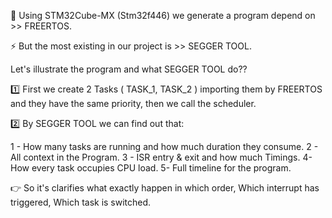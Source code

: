 🚀 Using STM32Cube-MX (Stm32f446) we generate a program depend on >> FREERTOS.

⚡ But the most existing in our project is >> SEGGER TOOL.

Let's illustrate the program and what SEGGER TOOL do??

1️⃣ First we create 2 Tasks ( TASK_1, TASK_2 ) importing them by FREERTOS and they have the same priority, then we call the scheduler.

2️⃣ By SEGGER TOOL we can find out that:

1 - How many tasks are running and how much duration they consume.
2 - All context in the Program.
3 - ISR entry & exit and how much Timings.
4- How every task occupies CPU load.
5- Full timeline for the program.

👉 So it's clarifies what exactly happen in which order, Which interrupt has triggered, Which task is switched.
